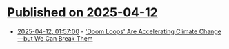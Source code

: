 # [Published on 2025-04-12](index.md)

* [2025-04-12, 01:57:00](https://soylentnews.org/article.pl?sid=25/04/11/1149226&from=rss) - ['Doom Loops' Are Accelerating Climate Change—but We Can Break Them](https://soylentnews.org/article.pl?sid=25/04/11/1149226&from=rss)
